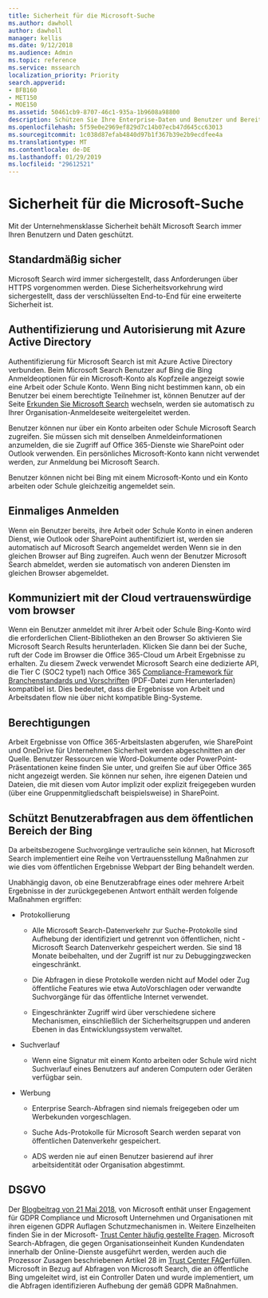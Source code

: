 ```yaml
---
title: Sicherheit für die Microsoft-Suche
ms.author: dawholl
author: dawholl
manager: kellis
ms.date: 9/12/2018
ms.audience: Admin
ms.topic: reference
ms.service: mssearch
localization_priority: Priority
search.appverid:
- BFB160
- MET150
- MOE150
ms.assetid: 50461cb9-8707-46c1-935a-1b9608a98800
description: Schützen Sie Ihre Enterprise-Daten und Benutzer und Bereitstellen von Informationen für autorisierte Benutzer mit Microsoft Search
ms.openlocfilehash: 5f59e0e2969ef829d7c14b07ecb47d645cc63013
ms.sourcegitcommit: 1c038d87efab4840d97b1f367b39e2b9ecdfee4a
ms.translationtype: MT
ms.contentlocale: de-DE
ms.lasthandoff: 01/29/2019
ms.locfileid: "29612521"
---
```

# <a name="security-for-microsoft-search"></a>Sicherheit für die Microsoft-Suche

Mit der Unternehmensklasse Sicherheit behält Microsoft Search immer Ihren Benutzern und Daten geschützt.
  
## <a name="secure-by-default"></a>Standardmäßig sicher

Microsoft Search wird immer sichergestellt, dass Anforderungen über HTTPS vorgenommen werden. Diese Sicherheitsvorkehrung wird sichergestellt, dass der verschlüsselten End-to-End für eine erweiterte Sicherheit ist.
  
## <a name="authentication-and-authorization-with-azure-active-directory"></a>Authentifizierung und Autorisierung mit Azure Active Directory

Authentifizierung für Microsoft Search ist mit Azure Active Directory verbunden. Beim Microsoft Search Benutzer auf Bing die Bing Anmeldeoptionen für ein Microsoft-Konto als Kopfzeile angezeigt sowie eine Arbeit oder Schule Konto. Wenn Bing nicht bestimmen kann, ob ein Benutzer bei einem berechtigte Teilnehmer ist, können Benutzer auf der Seite [Erkunden Sie Microsoft Search](https://www.bing.com/business/explore) wechseln, werden sie automatisch zu Ihrer Organisation-Anmeldeseite weitergeleitet werden. 
  
Benutzer können nur über ein Konto arbeiten oder Schule Microsoft Search zugreifen. Sie müssen sich mit denselben Anmeldeinformationen anzumelden, die sie Zugriff auf Office 365-Dienste wie SharePoint oder Outlook verwenden. Ein persönliches Microsoft-Konto kann nicht verwendet werden, zur Anmeldung bei Microsoft Search.
  
Benutzer können nicht bei Bing mit einem Microsoft-Konto und ein Konto arbeiten oder Schule gleichzeitig angemeldet sein.
  
## <a name="single-sign-on"></a>Einmaliges Anmelden

Wenn ein Benutzer bereits, ihre Arbeit oder Schule Konto in einen anderen Dienst, wie Outlook oder SharePoint authentifiziert ist, werden sie automatisch auf Microsoft Search angemeldet werden Wenn sie in den gleichen Browser auf Bing zugreifen. Auch wenn der Benutzer Microsoft Search abmeldet, werden sie automatisch von anderen Diensten im gleichen Browser abgemeldet.
  
## <a name="communicates-with-the-trusted-cloud-from-the-browser"></a>Kommuniziert mit der Cloud vertrauenswürdige vom browser

Wenn ein Benutzer anmeldet mit ihrer Arbeit oder Schule Bing-Konto wird die erforderlichen Client-Bibliotheken an den Browser So aktivieren Sie Microsoft Search Results herunterladen. Klicken Sie dann bei der Suche, ruft der Code im Browser die Office 365-Cloud um Arbeit Ergebnisse zu erhalten. Zu diesem Zweck verwendet Microsoft Search eine dedizierte API, die Tier C (SOC2 type1) nach Office 365 [Compliance-Framework für Branchenstandards und Vorschriften](https://download.microsoft.com/download/B/2/7/B27B3EF3-8849-4C18-8BA4-5AD755728620/Compliance%20Framework_customer%20guidance.pdf) (PDF-Datei zum Herunterladen) kompatibel ist. Dies bedeutet, dass die Ergebnisse von Arbeit und Arbeitsdaten flow nie über nicht kompatible Bing-Systeme. 
  
## <a name="permissions"></a>Berechtigungen

Arbeit Ergebnisse von Office 365-Arbeitslasten abgerufen, wie SharePoint und OneDrive für Unternehmen Sicherheit werden abgeschnitten an der Quelle. Benutzer Ressourcen wie Word-Dokumente oder PowerPoint-Präsentationen keine finden Sie unter, und greifen Sie auf über Office 365 nicht angezeigt werden. Sie können nur sehen, ihre eigenen Dateien und Dateien, die mit diesen vom Autor implizit oder explizit freigegeben wurden (über eine Gruppenmitgliedschaft beispielsweise) in SharePoint.
  
## <a name="protects-user-queries-from-the-public-portion-of-bing"></a>Schützt Benutzerabfragen aus dem öffentlichen Bereich der Bing

Da arbeitsbezogene Suchvorgänge vertrauliche sein können, hat Microsoft Search implementiert eine Reihe von Vertrauensstellung Maßnahmen zur wie dies vom öffentlichen Ergebnisse Webpart der Bing behandelt werden.
  
Unabhängig davon, ob eine Benutzerabfrage eines oder mehrere Arbeit Ergebnisse in der zurückgegebenen Antwort enthält werden folgende Maßnahmen ergriffen:
  
- Protokollierung
    
  - Alle Microsoft Search-Datenverkehr zur Suche-Protokolle sind Aufhebung der identifiziert und getrennt von öffentlichen, nicht - Microsoft Search Datenverkehr gespeichert werden. Sie sind 18 Monate beibehalten, und der Zugriff ist nur zu Debuggingzwecken eingeschränkt.
    
  - Die Abfragen in diese Protokolle werden nicht auf Model oder Zug öffentliche Features wie etwa AutoVorschlagen oder verwandte Suchvorgänge für das öffentliche Internet verwendet.
    
  - Eingeschränkter Zugriff wird über verschiedene sichere Mechanismen, einschließlich der Sicherheitsgruppen und anderen Ebenen in das Entwicklungssystem verwaltet.
    
- Suchverlauf
    
  - Wenn eine Signatur mit einem Konto arbeiten oder Schule wird nicht Suchverlauf eines Benutzers auf anderen Computern oder Geräten verfügbar sein.
    
- Werbung
    
  - Enterprise Search-Abfragen sind niemals freigegeben oder um Werbekunden vorgeschlagen.
    
  - Suche Ads-Protokolle für Microsoft Search werden separat von öffentlichen Datenverkehr gespeichert.
    
  - ADS werden nie auf einen Benutzer basierend auf ihrer arbeitsidentität oder Organisation abgestimmt.
    
## <a name="gdpr"></a>DSGVO

Der [Blogbeitrag von 21 Mai 2018,](https://blogs.microsoft.com/on-the-issues/2018/05/21/microsofts-commitment-to-gdpr-privacy-and-putting-customers-in-control-of-their-own-data/) von Microsoft enthät unser Engagement für GDPR Compliance und Microsoft Unternehmen und Organisationen mit ihren eigenen GDPR Auflagen Schutzmechanismen in. Weitere Einzelheiten finden Sie in der Microsoft- [Trust Center häufig gestellte Fragen](https://www.microsoft.com/en-us/trustcenter/privacy/gdpr/gdpr-faqs). Microsoft Search-Abfragen, die gegen Organisationseinheit Kunden Kundendaten innerhalb der Online-Dienste ausgeführt werden, werden auch die Prozessor Zusagen beschriebenen Artikel 28 im [Trust Center FAQ](https://www.microsoft.com/en-us/trustcenter/privacy/gdpr/gdpr-faqs)erfüllen. Microsoft in Bezug auf Abfragen von Microsoft Search, die an öffentliche Bing umgeleitet wird, ist ein Controller Daten und wurde implementiert, um die Abfragen identifizieren Aufhebung der gemäß GDPR Maßnahmen.


